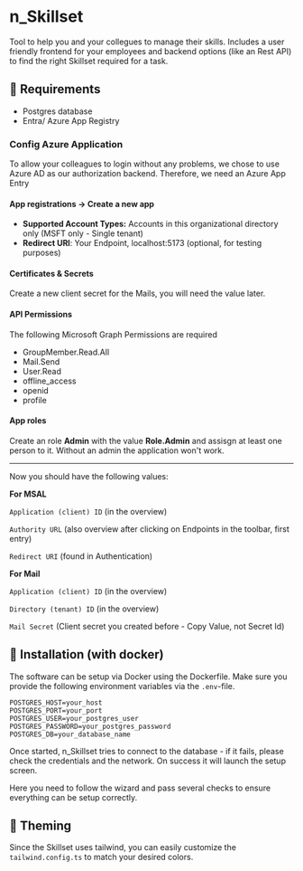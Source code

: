 # n_Skillset

Tool to help you and your collegues to manage their skills. Includes a user friendly frontend for your employees and backend options (like an Rest API) to find the right Skillset required for a task.

## 💪 Requirements
- Postgres database
- Entra/ Azure App Registry

### Config Azure Application
To allow your colleagues to login without any problems, we chose to use Azure AD as our authorization backend. Therefore, we need an Azure App Entry

#### App registrations -> Create a new app
* **Supported Account Types:** Accounts in this organizational directory only (MSFT only - Single tenant)
* **Redirect URI**: Your Endpoint, localhost:5173 (optional, for testing purposes)

#### Certificates & Secrets
Create a new client secret for the Mails, you will need the value later.

#### API Permissions
The following Microsoft Graph Permissions are required
* GroupMember.Read.All
* Mail.Send
* User.Read
* offline_access
* openid
* profile

#### App roles
Create an role **Admin** with the value **Role.Admin** and assisgn at least one person to it. Without an admin the application won't work.  

---
Now you should have the following values:

**For MSAL**

`Application (client) ID`  (in the overview)

`Authority URL` (also overview after clicking on Endpoints in the toolbar, first entry)

`Redirect URI` (found in Authentication)

**For Mail**

`Application (client) ID` (in the overview)

`Directory (tenant) ID` (in the overview)

`Mail Secret` (Client secret you created before - Copy Value, not Secret Id)

## 🔧 Installation (with docker)
The software can be setup via Docker using the Dockerfile. Make sure you provide the following environment variables via the `.env`-file.
```
POSTGRES_HOST=your_host
POSTGRES_PORT=your_port
POSTGRES_USER=your_postgres_user
POSTGRES_PASSWORD=your_postgres_password
POSTGRES_DB=your_database_name
```
Once started, n_Skillset tries to connect to the database - if it fails, please check the credentials and the network. On success it will launch the setup screen.

Here you need to follow the wizard and pass several checks to ensure everything can be setup correctly. 




## 🎨 Theming
Since the Skillset uses tailwind, you can easily customize the `tailwind.config.ts` to match your desired colors.
